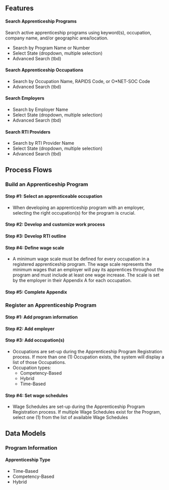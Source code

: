 ## Features 
#### Search Apprenticeship Programs
Search active apprenticeship programs using keyword(s), occupation, company name, and/or geographic area/location. 

* Search by Program Name or Number
* Select State (dropdown, multiple selection)
* Advanced Search (tbd)

#### Search Apprenticeship Occupations 
* Search by Occupation Name, RAPIDS Code, or O*NET-SOC Code 
* Advanced Search (tbd)

#### Search Employers 
* Search by Employer Name
* Select State (dropdown, multiple selection)
* Advanced Search (tbd)

#### Search RTI Providers 
* Search by RTI Provider Name
* Select State (dropdown, multiple selection)
* Advanced Search (tbd)

## Process Flows 
### Build an Apprenticeship Program
#### Step #1: Select an apprenticeable occupation
  * When developing an apprenticeship program with an employer, selecting the right occupation(s) for the program is crucial. 
#### Step #2: Develop and customize work process
#### Step #3: Develop RTI outline
#### Step #4: Define wage scale
 * A minimum wage scale must be defined for every occupation in a registered apprenticeship program. The wage scale represents the minimum wages that an employer will pay its apprentices throughout the program and must include at least one wage increase. The scale is set by the employer in their Appendix A for each occupation.
#### Step #5: Complete Appendix

### Register an Apprenticeship Program
#### Step #1: Add program information 
#### Step #2: Add employer
#### Step #3: Add occupation(s)
  * Occupations are set-up during the Apprenticeship Program Registration process. If more than one (1) Occupation exists, the system will display a list of those Occupations. 
  * Occupation types: 
    * Competency-Based
    * Hybrid
    * Time-Based
#### Step #4: Set wage schedules 
   * Wage Schedules are set-up during the Apprenticeship Program Registration process. If multiple Wage Schedules exist for the Program, select one (1) from the list of available Wage Schedules
 
## Data Models 
### Program Information
#### Apprenticeship Type 
* Time-Based
* Competency-Based
* Hybrid
